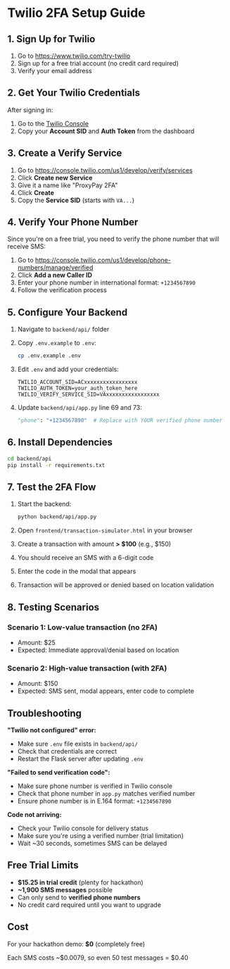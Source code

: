 # Twilio 2FA Setup Guide

## 1. Sign Up for Twilio

1. Go to https://www.twilio.com/try-twilio
2. Sign up for a free trial account (no credit card required)
3. Verify your email address

## 2. Get Your Twilio Credentials

After signing in:

1. Go to the [Twilio Console](https://console.twilio.com/)
2. Copy your **Account SID** and **Auth Token** from the dashboard

## 3. Create a Verify Service

1. Go to https://console.twilio.com/us1/develop/verify/services
2. Click **Create new Service**
3. Give it a name like "ProxyPay 2FA"
4. Click **Create**
5. Copy the **Service SID** (starts with `VA...`)

## 4. Verify Your Phone Number

Since you're on a free trial, you need to verify the phone number that will receive SMS:

1. Go to https://console.twilio.com/us1/develop/phone-numbers/manage/verified
2. Click **Add a new Caller ID**
3. Enter your phone number in international format: `+1234567890`
4. Follow the verification process

## 5. Configure Your Backend

1. Navigate to `backend/api/` folder
2. Copy `.env.example` to `.env`:
   ```bash
   cp .env.example .env
   ```

3. Edit `.env` and add your credentials:
   ```
   TWILIO_ACCOUNT_SID=ACxxxxxxxxxxxxxxxxx
   TWILIO_AUTH_TOKEN=your_auth_token_here
   TWILIO_VERIFY_SERVICE_SID=VAxxxxxxxxxxxxxxxxx
   ```

4. Update `backend/api/app.py` line 69 and 73:
   ```python
   "phone": "+1234567890"  # Replace with YOUR verified phone number
   ```

## 6. Install Dependencies

```bash
cd backend/api
pip install -r requirements.txt
```

## 7. Test the 2FA Flow

1. Start the backend:
   ```bash
   python backend/api/app.py
   ```

2. Open `frontend/transaction-simulator.html` in your browser

3. Create a transaction with amount **> $100** (e.g., $150)

4. You should receive an SMS with a 6-digit code

5. Enter the code in the modal that appears

6. Transaction will be approved or denied based on location validation

## 8. Testing Scenarios

### Scenario 1: Low-value transaction (no 2FA)
- Amount: $25
- Expected: Immediate approval/denial based on location

### Scenario 2: High-value transaction (with 2FA)
- Amount: $150
- Expected: SMS sent, modal appears, enter code to complete

## Troubleshooting

**"Twilio not configured" error:**
- Make sure `.env` file exists in `backend/api/`
- Check that credentials are correct
- Restart the Flask server after updating `.env`

**"Failed to send verification code":**
- Make sure phone number is verified in Twilio console
- Check that phone number in `app.py` matches verified number
- Ensure phone number is in E.164 format: `+1234567890`

**Code not arriving:**
- Check your Twilio console for delivery status
- Make sure you're using a verified number (trial limitation)
- Wait ~30 seconds, sometimes SMS can be delayed

## Free Trial Limits

- **$15.25 in trial credit** (plenty for hackathon)
- **~1,900 SMS messages** possible
- Can only send to **verified phone numbers**
- No credit card required until you want to upgrade

## Cost

For your hackathon demo: **$0** (completely free)

Each SMS costs ~$0.0079, so even 50 test messages = $0.40
